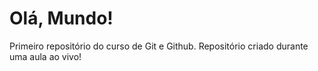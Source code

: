 # Olá, Mundo!
 Primeiro repositório do curso de Git e Github.
 Repositório criado durante uma aula ao vivo!
